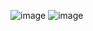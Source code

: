 ![image](https://github.com/user-attachments/assets/a360a9f7-56e5-4794-89b5-029543d46160)
![image](https://github.com/user-attachments/assets/135a49a7-f235-4452-a3a1-7c7a06892dfd)

